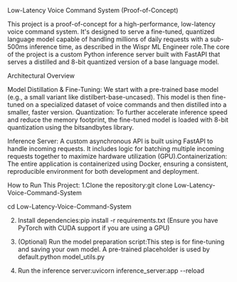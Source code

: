 Low-Latency Voice Command System (Proof-of-Concept)


This project is a proof-of-concept for a high-performance, low-latency voice command system. It's designed to serve a fine-tuned, quantized language model capable of handling millions of daily requests with a sub-500ms inference time, as described in the Wispr ML Engineer role.The core of the project is a custom Python inference server built with FastAPI that serves a distilled and 8-bit quantized version of a base language model.


Architectural Overview

Model Distillation & Fine-Tuning: We start with a pre-trained base model (e.g., a small variant like distilbert-base-uncased). This model is then fine-tuned on a specialized dataset of voice commands and then distilled into a smaller, faster version.
Quantization: To further accelerate inference speed and reduce the memory footprint, the fine-tuned model is loaded with 8-bit quantization using the bitsandbytes library.


Inference Server: A custom asynchronous API is built using FastAPI to handle incoming requests. It includes logic for batching multiple incoming requests together to maximize hardware utilization (GPU).Containerization: The entire application is containerized using Docker, ensuring a consistent, reproducible environment for both development and deployment.


How to Run This Project:
1.Clone the repository:git clone Low-Latency-Voice-Command-System


cd Low-Latency-Voice-Command-System


2. Install dependencies:pip install -r requirements.txt
(Ensure you have PyTorch with CUDA support if you are using a GPU)


3. (Optional) Run the model preparation script:This step is for fine-tuning and saving your own model. A pre-trained placeholder is used by default.python model_utils.py


4. Run the inference server:uvicorn inference_server:app --reload

